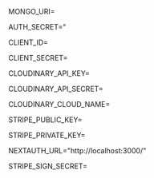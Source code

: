 <!-- CONEXION DE MONGODB -->

MONGO_URI=

<!-- npx auth secret -->

AUTH_SECRET="

<!-- ID DE GOOGLE  -->

CLIENT_ID=

<!-- KEY PRIVADA DE GOOGLE -->

CLIENT_SECRET=

<!-- KEY DE CLOUDINARY -->

CLOUDINARY_API_KEY=

<!-- KEY DE CLOUDINARY PRIVADA -->

CLOUDINARY_API_SECRET=

<!-- NOMBRE DEL CLOUD -->

CLOUDINARY_CLOUD_NAME=

<!-- KEY STRIPE PUBLICA -->

STRIPE_PUBLIC_KEY=

<!-- KEY STRIPE PRIVADA -->

STRIPE_PRIVATE_KEY=

<!-- LOCALHOST -->

NEXTAUTH_URL="http://localhost:3000/"

<!-- KEY DE STRIPE WEBHOOK -->

STRIPE_SIGN_SECRET=
